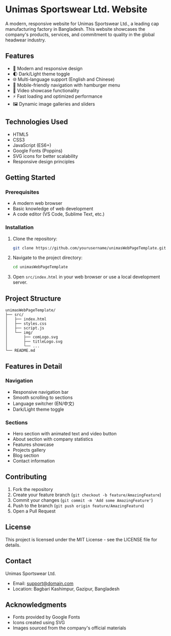 # Unimas Sportswear Ltd. Website

A modern, responsive website for Unimas Sportswear Ltd., a leading cap manufacturing factory in Bangladesh. This website showcases the company's products, services, and commitment to quality in the global headwear industry.

## Features

- 🎨 Modern and responsive design
- 🌓 Dark/Light theme toggle
- 🌐 Multi-language support (English and Chinese)
- 📱 Mobile-friendly navigation with hamburger menu
- 🎥 Video showcase functionality
- ⚡ Fast loading and optimized performance
- 🖼️ Dynamic image galleries and sliders

## Technologies Used

- HTML5
- CSS3
- JavaScript (ES6+)
- Google Fonts (Poppins)
- SVG icons for better scalability
- Responsive design principles

## Getting Started

### Prerequisites

- A modern web browser
- Basic knowledge of web development
- A code editor (VS Code, Sublime Text, etc.)

### Installation

1. Clone the repository:
   ```bash
   git clone https://github.com/yourusername/unimasWebPageTemplate.git
   ```

2. Navigate to the project directory:
   ```bash
   cd unimasWebPageTemplate
   ```

3. Open `src/index.html` in your web browser or use a local development server.

## Project Structure

```
unimasWebPageTemplate/
├── src/
│   ├── index.html
│   ├── styles.css
│   ├── script.js
│   └── img/
│       ├── comLogo.svg
│       ├── titleLogo.svg
│       └── ...
└── README.md
```

## Features in Detail

### Navigation
- Responsive navigation bar
- Smooth scrolling to sections
- Language switcher (EN/中文)
- Dark/Light theme toggle

### Sections
- Hero section with animated text and video button
- About section with company statistics
- Features showcase
- Projects gallery
- Blog section
- Contact information

## Contributing

1. Fork the repository
2. Create your feature branch (`git checkout -b feature/AmazingFeature`)
3. Commit your changes (`git commit -m 'Add some AmazingFeature'`)
4. Push to the branch (`git push origin feature/AmazingFeature`)
5. Open a Pull Request

## License

This project is licensed under the MIT License - see the LICENSE file for details.

## Contact

Unimas Sportswear Ltd.
- Email: support@domain.com
- Location: Bagbari Kashimpur, Gazipur, Bangladesh

## Acknowledgments

- Fonts provided by Google Fonts
- Icons created using SVG
- Images sourced from the company's official materials